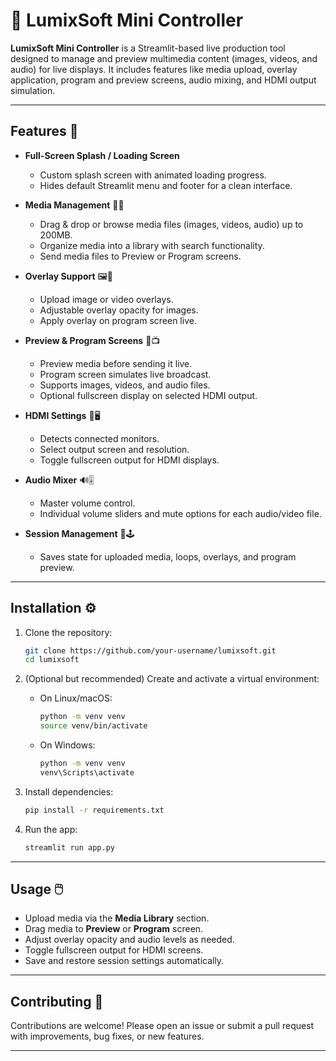 # 🎥 LumixSoft Mini Controller

**LumixSoft Mini Controller** is a Streamlit-based live production tool designed to manage and preview multimedia content (images, videos, and audio) for live displays. It includes features like media upload, overlay application, program and preview screens, audio mixing, and HDMI output simulation.

---

## Features 🌟

- **Full-Screen Splash / Loading Screen**  
  - Custom splash screen with animated loading progress.  
  - Hides default Streamlit menu and footer for a clean interface.

- **Media Management** 📂🎶  
  - Drag & drop or browse media files (images, videos, audio) up to 200MB.  
  - Organize media into a library with search functionality.  
  - Send media files to Preview or Program screens.

- **Overlay Support** 🖼️🎥  
  - Upload image or video overlays.  
  - Adjustable overlay opacity for images.  
  - Apply overlay on program screen live.

- **Preview & Program Screens** 👀📺  
  - Preview media before sending it live.  
  - Program screen simulates live broadcast.  
  - Supports images, videos, and audio files.  
  - Optional fullscreen display on selected HDMI output.

- **HDMI Settings** 🔌🖥️  
  - Detects connected monitors.  
  - Select output screen and resolution.  
  - Toggle fullscreen output for HDMI displays.

- **Audio Mixer** 🔊🎚️  
  - Master volume control.  
  - Individual volume sliders and mute options for each audio/video file.

- **Session Management** 💾🕹️  
  - Saves state for uploaded media, loops, overlays, and program preview.

---

## Installation ⚙️

1. Clone the repository:

    ```bash
    git clone https://github.com/your-username/lumixsoft.git
    cd lumixsoft
    ```

2. (Optional but recommended) Create and activate a virtual environment:

    - On Linux/macOS:

      ```bash
      python -m venv venv
      source venv/bin/activate
      ```

    - On Windows:

      ```bash
      python -m venv venv
      venv\Scripts\activate
      ```

3. Install dependencies:

    ```bash
    pip install -r requirements.txt
    ```

4. Run the app:

    ```bash
    streamlit run app.py
    ```

---

## Usage 🖱️

- Upload media via the **Media Library** section.  
- Drag media to **Preview** or **Program** screen.  
- Adjust overlay opacity and audio levels as needed.  
- Toggle fullscreen output for HDMI screens.  
- Save and restore session settings automatically.

---

## Contributing 🤝

Contributions are welcome! Please open an issue or submit a pull request with improvements, bug fixes, or new features.

---
